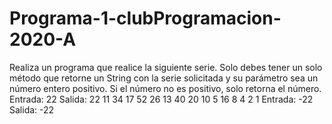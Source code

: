 # Programa-1-clubProgramacion-2020-A
  Realiza un programa que realice la siguiente serie. Solo debes tener un solo método que retorne un String con la serie solicitada y su parámetro sea un número entero positivo. Si el número no es positivo, solo retorna el número. Entrada: 22 Salida: 22 11 34 17 52 26 13 40 20 10 5 16 8 4 2 1  Entrada: -22 Salida: -22 
